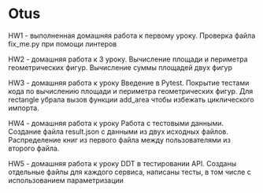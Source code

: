 # Otus
HW1 - выполненная домашняя работа к первому уроку. Проверка файла fix_me.py при помощи линтеров

HW2 - домашняя работа к 3 уроку. Вычисление площади и периметра геометрических фигур. 
Вычисление суммы площадей двух фигур

HW3 - домашняя работа к уроку Введение в Pytest. 
Покрытие тестами кода по вычислению площади и периметра геометрических фигур.
Для rectangle убрала вызов функции add_area чтобы избежать циклического импорта.

HW4 - домашняя работа к уроку Работа с тестовыми данными.
Создание файла result.json с данными из двух исходных файлов. 
Распределение книг из первого файла между пользователями из второго файла.

HW5 - домашняя работа к уроку DDT в тестировании API.
Созданы отдельные файлы для каждого сервиса, написаны тесты, в том числе с использованием параметризации